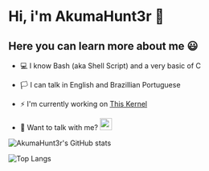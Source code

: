 # Hi, i'm AkumaHunt3r 👋
## Here you can learn more about me 😃

- 💻 I know Bash (aka Shell Script) and a very basic of C
- 🏳️ I can talk in English and Brazillian Portuguese

- ⚡ I'm currently working on [This Kernel](https://github.com/AkumaHunt3r/android_kernel_motorola_msm8953)

- 💬 Want to talk with me? [<img src="https://www.vectorlogo.zone/logos/telegram/telegram-tile.svg" width="24">](https://t.me/AkumaHunt3r)

![AkumaHunt3r's GitHub stats](https://github-readme-stats.vercel.app/api?username=AkumaHunt3r&show_icons=true&theme=tokyonight)

![Top Langs](https://github-readme-stats.vercel.app/api/top-langs/?username=AkumaHunt3r&layout=compact)
